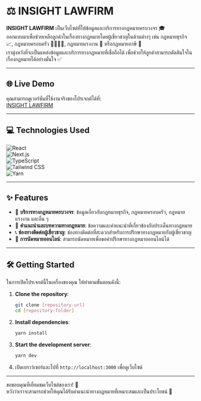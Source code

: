 # ⚖️ INSIGHT LAWFIRM

**INSIGHT LAWFIRM** เป็นเว็บไซต์ที่ให้ข้อมูลและบริการทางกฎหมายครบวงจร 🎓  
ออกแบบมาเพื่อช่วยเหลือลูกค้าในเรื่องทางกฎหมายโดยผู้เชี่ยวชาญในด้านต่างๆ เช่น กฎหมายธุรกิจ 📈, กฎหมายครอบครัว 👨‍👩‍👧‍👦, กฎหมายแรงงาน 💼 หรือกฎหมายภาษี 💸  
เรามุ่งหวังที่จะเป็นแหล่งข้อมูลและบริการทางกฎหมายที่เชื่อถือได้ เพื่อช่วยให้ลูกค้าสามารถตัดสินใจในเรื่องกฎหมายได้อย่างมั่นใจ ✅

---

## 🌐 Live Demo

คุณสามารถดูเวอร์ชันที่ใช้งานจริงของโปรเจกต์ได้ที่:  
[INSIGHT LAWFIRM](https://lawfirminsight.netlify.app/)

---

## 💻 Technologies Used

![React](https://img.shields.io/badge/React-61DAFB?style=for-the-badge&logo=react&logoColor=white)  
![Next.js](https://img.shields.io/badge/Next.js-000000?style=for-the-badge&logo=nextdotjs&logoColor=white)  
![TypeScript](https://img.shields.io/badge/TypeScript-3178C6?style=for-the-badge&logo=typescript&logoColor=white)  
![Tailwind CSS](https://img.shields.io/badge/Tailwind%20CSS-06B6D4?style=for-the-badge&logo=tailwindcss&logoColor=white)  
![Yarn](https://img.shields.io/badge/Yarn-2C8EBB?style=for-the-badge&logo=yarn&logoColor=white)  

---

## ✨ Features

- 📜 **บริการทางกฎหมายครบวงจร**: ข้อมูลเกี่ยวกับกฎหมายธุรกิจ, กฎหมายครอบครัว, กฎหมายแรงงาน และอื่น ๆ  
- 📝 **คำแนะนำและบทความทางกฎหมาย**: ข้อความและคำแนะนำที่เกี่ยวข้องกับประเด็นทางกฎหมาย  
- 📞 **ช่องทางติดต่อผู้เชี่ยวชาญ**: ช่องทางติดต่อที่สะดวกสำหรับการปรึกษาทางกฎหมายกับผู้เชี่ยวชาญ  
- 📅 **การนัดหมายออนไลน์**: สามารถนัดหมายเพื่อขอคำปรึกษาทางกฎหมายออนไลน์ได้

---

## 🛠️ Getting Started

ในการเปิดโปรเจกต์นี้ในเครื่องของคุณ ให้ทำตามขั้นตอนดังนี้:

1. **Clone the repository**:
    ```bash
    git clone [repository-url]
    cd [repository-folder]
    ```

2. **Install dependencies**:
    ```bash
    yarn install
    ```

3. **Start the development server**:
    ```bash
    yarn dev
    ```

4. เปิดเบราว์เซอร์และไปที่ `http://localhost:3000` เพื่อดูเว็บไซต์

---


ขอขอบคุณที่เยี่ยมชมเว็บไซต์ของเรา! 💼  
หวังว่าเราจะสามารถช่วยให้คุณได้รับคำแนะนำทางกฎหมายที่เหมาะสมและเป็นประโยชน์ 🙏
